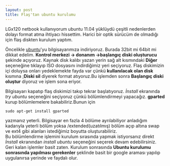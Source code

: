 ```yaml
---
layout: post
title: Flaş'tan ubuntu kurulumu
---
```

LGx120 netbook kullanıyorum ubuntu 11.04 yüklüydü çeşitli nedenlerden dolayı format atma ihtiyacı hissettim. Harici bir optik sürücüm de olmadığı için flaş diskten kurulum yaptım.

Öncelikle [ubuntu](ubuntu.com)'yu bilgisayarımıza indiriyoruz. Burada 32bit mi 64bit mi dikkat edelim.
**Kontrol merkezi -> donanım ->başlangıç diski oluşturucu** şekinde açıyoruz.
Kaynak disk kalıbı yazan yerin sağ alt kısmındaki **Diğer** seçeneğine tıklayıp ISO dosyasını indirdiğimiz yeri seçiyoruz.
Flaş diskimizin içi doluysa onları yedeklemekte fayda var çünkü **kullanılacak olan disk** kısmına ;**Diski sil** diyerek format atıyoruz.Bu işlemden sonra **Başlangıç diski oluştur** diyoruz ve işlem sona eriyor.

Bilgisayarı kapatıp flaş diskimizi takıp tekrar başlatıyoruz. *İnstall* ekranında *try ubuntu* seçeneğini seçiyoruz çünkü bölümlendirmeyi yapacağız. **gparted** kurup bölümlemelere bakabiliriz.Bunun için

	sudo apt-get install gparted 
yazmanız yeterli. Bilgisayar en fazla 4 bölüme ayrılabiliyor anladığım kadarıyla yeterli bölüm yoksa /extended(uzatılmış) bölüm açıp altına swap ve ext4 gibi alanları istediğimiz boyutta oluşturabiliriz.  
Bu bölümlendirme işlemini kurulum sırasında yapmak istiyorsanız direkt *İnstall* ekranından *install ubuntu* seçeneğini seçerek devam edebilirsiniz. Geri kalan işlemler basit zaten. Kurulum sonrasında **Ubuntu kurulumu sonrasında yapılması gerekenler** şeklinde basit bir google araması yapılıp uygulanırsa yerinde ve faydalı olur.







